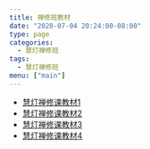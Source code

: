 ```yaml
---
title: 禅修班教材
date: "2020-07-04 20:24:00-08:00"
type: page
categories:
  - 慧灯禅修班
tags:
  - 慧灯禅修班
menu: ["main"]
---
```


- [慧灯禅修课教材1](https://s3.ap-northeast-1.wasabisys.com/hdcx/hdv/docs/pdf/慧灯禅修课教材一.pdf)
- [慧灯禅修课教材2](https://s3.ap-northeast-1.wasabisys.com/hdcx/hdv/docs/pdf/慧灯禅修课教材二.pdf)
- [慧灯禅修课教材3](https://s3.ap-northeast-1.wasabisys.com/hdcx/hdv/docs/pdf/慧灯禅修课教材三.pdf)
- [慧灯禅修课教材4](https://s3.ap-northeast-1.wasabisys.com/hdcx/hdv/docs/pdf/慧灯禅修课教材四.pdf)
